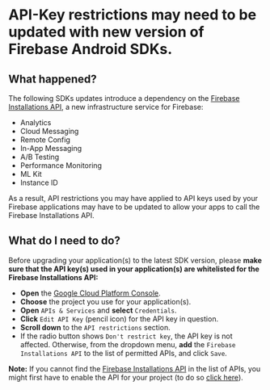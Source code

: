 # API-Key restrictions may need to be updated with new version of Firebase Android SDKs.

## What happened?

The following SDKs updates introduce a dependency on the [Firebase Installations API](https://console.cloud.google.com/apis/library/firebaseinstallations.googleapis.com), a new infrastructure service for Firebase:

- Analytics
- Cloud Messaging
- Remote Config
- In-App Messaging
- A/B Testing
- Performance Monitoring
- ML Kit
- Instance ID


As a result, API restrictions you may have applied to API keys used by your Firebase applications may have to be updated to allow your apps to call the Firebase Installations API.

## What do I need to do?

Before upgrading your application(s) to the latest SDK version, please **make sure that the API key(s) used in your application(s) are whitelisted for the Firebase Installations API:**

- **Open** the [Google Cloud Platform Console](https://console.cloud.google.com/apis/credentials?folder).
- **Choose** the project you use for your application(s).
- **Open**  `APIs & Services` and **select** `Credentials`.
- **Click** `Edit API Key` (pencil icon) for the API key in question.
- **Scroll down** to the `API restrictions` section.
- If the radio button shows `Don't restrict key`, the API key is not affected.
Otherwise, from the dropdown menu, **add** the `Firebase Installations API` to the list of permitted APIs, and click `Save`.

**Note:** If you cannot find the [Firebase Installations API](https://console.cloud.google.com/apis/library/firebaseinstallations.googleapis.com) in the list of APIs, you might first have to enable the API for your project (to do so [click here](https://console.cloud.google.com/apis/library/firebaseinstallations.googleapis.com)).